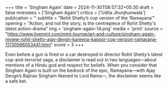+++
title = 'Singham Again'
date = 2024-11-30T08:57:32+05:30
draft = false
mreviews = ['Singham Again']
critics = ['Udita Jhunjhunwala']
publication = ''
subtitle = "Rohit Shetty’s cop version of the ‘Ramayana’"
opening = "Action, and not the story, is the centrepiece of Rohit Shetty's latest action-drama"
img = 'singham-again-14.png'
media = 'print'
source = "https://www.livemint.com/mint-lounge/art-and-culture/singham-again-review-rohit-shetty-ajay-devgn-kareena-kapoor-cop-version-ramayana-11730566053441.html"
score = 3
+++

Even before a gun is fired or a car destroyed in director Rohit Shetty’s latest cop-and-terrorist saga, a disclaimer is read out in two languages—about mentions of a Hindu god and respect for beliefs. When you consider that Singham Again is built on the bedrock of the epic, Ramayana—with Ajay Devgn’s Bajirao Singham likened to Lord Rama—, the disclaimer seems like a safe bet.
